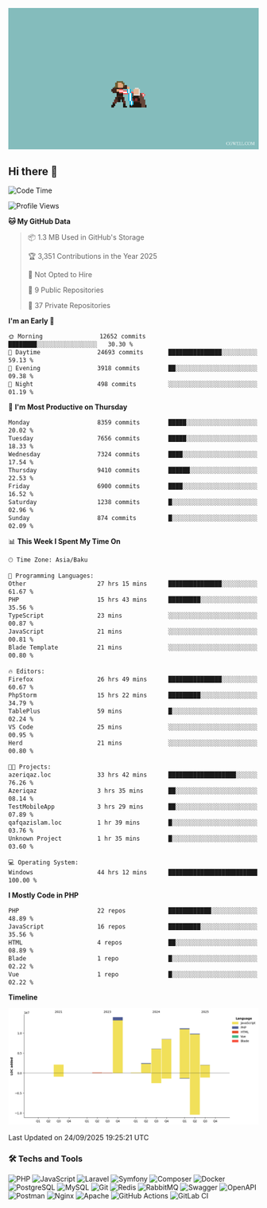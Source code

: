 <!--WALLPAPER-->
<p align='center'>
  <img src='assets/wallpapers/13.gif' alt='Banner'>
</p>
<!--/WALLPAPER-->

## Hi there 👋

<!--START_SECTION:waka-->
![Code Time](http://img.shields.io/badge/Code%20Time-344%20hrs%2052%20mins-blue)

![Profile Views](http://img.shields.io/badge/Profile%20Views-0-blue)

**🐱 My GitHub Data** 

> 📦 1.3 MB Used in GitHub's Storage 
 > 
> 🏆 3,351 Contributions in the Year 2025
 > 
> 🚫 Not Opted to Hire
 > 
> 📜 9 Public Repositories 
 > 
> 🔑 37 Private Repositories 
 > 
**I'm an Early 🐤** 

```text
🌞 Morning                12652 commits       ████████░░░░░░░░░░░░░░░░░   30.30 % 
🌆 Daytime                24693 commits       ███████████████░░░░░░░░░░   59.13 % 
🌃 Evening                3918 commits        ██░░░░░░░░░░░░░░░░░░░░░░░   09.38 % 
🌙 Night                  498 commits         ░░░░░░░░░░░░░░░░░░░░░░░░░   01.19 % 
```
📅 **I'm Most Productive on Thursday** 

```text
Monday                   8359 commits        █████░░░░░░░░░░░░░░░░░░░░   20.02 % 
Tuesday                  7656 commits        █████░░░░░░░░░░░░░░░░░░░░   18.33 % 
Wednesday                7324 commits        ████░░░░░░░░░░░░░░░░░░░░░   17.54 % 
Thursday                 9410 commits        ██████░░░░░░░░░░░░░░░░░░░   22.53 % 
Friday                   6900 commits        ████░░░░░░░░░░░░░░░░░░░░░   16.52 % 
Saturday                 1238 commits        █░░░░░░░░░░░░░░░░░░░░░░░░   02.96 % 
Sunday                   874 commits         █░░░░░░░░░░░░░░░░░░░░░░░░   02.09 % 
```


📊 **This Week I Spent My Time On** 

```text
🕑︎ Time Zone: Asia/Baku

💬 Programming Languages: 
Other                    27 hrs 15 mins      ███████████████░░░░░░░░░░   61.67 % 
PHP                      15 hrs 43 mins      █████████░░░░░░░░░░░░░░░░   35.56 % 
TypeScript               23 mins             ░░░░░░░░░░░░░░░░░░░░░░░░░   00.87 % 
JavaScript               21 mins             ░░░░░░░░░░░░░░░░░░░░░░░░░   00.81 % 
Blade Template           21 mins             ░░░░░░░░░░░░░░░░░░░░░░░░░   00.80 % 

🔥 Editors: 
Firefox                  26 hrs 49 mins      ███████████████░░░░░░░░░░   60.67 % 
PhpStorm                 15 hrs 22 mins      █████████░░░░░░░░░░░░░░░░   34.79 % 
TablePlus                59 mins             █░░░░░░░░░░░░░░░░░░░░░░░░   02.24 % 
VS Code                  25 mins             ░░░░░░░░░░░░░░░░░░░░░░░░░   00.95 % 
Herd                     21 mins             ░░░░░░░░░░░░░░░░░░░░░░░░░   00.80 % 

🐱‍💻 Projects: 
azeriqaz.loc             33 hrs 42 mins      ███████████████████░░░░░░   76.26 % 
Azeriqaz                 3 hrs 35 mins       ██░░░░░░░░░░░░░░░░░░░░░░░   08.14 % 
TestMobileApp            3 hrs 29 mins       ██░░░░░░░░░░░░░░░░░░░░░░░   07.89 % 
qafqazislam.loc          1 hr 39 mins        █░░░░░░░░░░░░░░░░░░░░░░░░   03.76 % 
Unknown Project          1 hr 35 mins        █░░░░░░░░░░░░░░░░░░░░░░░░   03.60 % 

💻 Operating System: 
Windows                  44 hrs 12 mins      █████████████████████████   100.00 % 
```

**I Mostly Code in PHP** 

```text
PHP                      22 repos            ████████████░░░░░░░░░░░░░   48.89 % 
JavaScript               16 repos            █████████░░░░░░░░░░░░░░░░   35.56 % 
HTML                     4 repos             ██░░░░░░░░░░░░░░░░░░░░░░░   08.89 % 
Blade                    1 repo              █░░░░░░░░░░░░░░░░░░░░░░░░   02.22 % 
Vue                      1 repo              █░░░░░░░░░░░░░░░░░░░░░░░░   02.22 % 
```



**Timeline**

![Lines of Code chart](https://raw.githubusercontent.com/feridnesibzade/feridnesibzade/main/assets/bar_graph.png)


 Last Updated on 24/09/2025 19:25:21 UTC
<!--END_SECTION:waka-->

### 🛠️ Techs and Tools

![PHP](https://img.shields.io/badge/PHP-777BB4?style=for-the-badge&logo=php&logoColor=white)
![JavaScript](https://img.shields.io/badge/JavaScript-F7DF1E?style=for-the-badge&logo=javascript&logoColor=000)
![Laravel](https://img.shields.io/badge/Laravel-F55247?style=for-the-badge&logo=laravel&logoColor=white)
![Symfony](https://img.shields.io/badge/Symfony-000000?style=for-the-badge&logo=symfony&logoColor=white)
![Composer](https://img.shields.io/badge/Composer-885630?style=for-the-badge&logo=composer&logoColor=white)
![Docker](https://img.shields.io/badge/Docker-2496ED?style=for-the-badge&logo=docker&logoColor=white)
![PostgreSQL](https://img.shields.io/badge/PostgreSQL-4169E1?style=for-the-badge&logo=postgresql&logoColor=white)
![MySQL](https://img.shields.io/badge/MySQL-4479A1?style=for-the-badge&logo=mysql&logoColor=white)
![Git](https://img.shields.io/badge/Git-F05032?style=for-the-badge&logo=git&logoColor=white)
![Redis](https://img.shields.io/badge/Redis-DC382D?style=for-the-badge&logo=redis&logoColor=white)
![RabbitMQ](https://img.shields.io/badge/RabbitMQ-FF6600?style=for-the-badge&logo=rabbitmq&logoColor=white)
![Swagger](https://img.shields.io/badge/Swagger-85EA2D?style=for-the-badge&logo=swagger&logoColor=black)
![OpenAPI](https://img.shields.io/badge/OpenAPI-6BA539?style=for-the-badge&logo=openapiinitiative&logoColor=white)
![Postman](https://img.shields.io/badge/Postman-FF6C37?style=for-the-badge&logo=postman&logoColor=white)
![Nginx](https://img.shields.io/badge/Nginx-009639?style=for-the-badge&logo=nginx&logoColor=white)
![Apache](https://img.shields.io/badge/Apache-D22128?style=for-the-badge&logo=apache&logoColor=white)
![GitHub Actions](https://img.shields.io/badge/GitHub%20Actions-2088FF?style=for-the-badge&logo=githubactions&logoColor=white)
![GitLab CI](https://img.shields.io/badge/GitLab%20CI-FC6D26?style=for-the-badge&logo=gitlab&logoColor=white)

